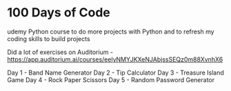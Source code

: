 # 100 Days of Code 
 udemy Python course to do more projects with Python and to refresh my coding skills to build projects 

 Did a lot of exercises on Auditorium - https://app.auditorium.ai/courses/eelyNMYJKXeNJAbjssSEQz0m88XvnhX6

Day 1 - Band Name Generator 
Day 2 - Tip Calculator 
Day 3 - Treasure Island Game 
Day 4 - Rock Paper Scissors
Day 5 - Random Password Generator 